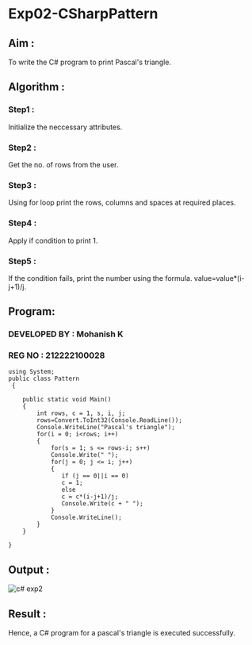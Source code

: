# Exp02-CSharpPattern

## Aim :

To write the C# program to print Pascal's triangle.

## Algorithm :

### Step1 :

Initialize the neccessary attributes.

### Step2 :

Get the no. of rows from the user.

### Step3 :

Using for loop print the rows, columns and spaces at required places.

### Step4 :

Apply if condition to print 1.

### Step5 :

If the condition fails, print the number using the formula. value=value*(i-j+1)/j.

## Program:

### DEVELOPED BY : Mohanish K
### REG NO : 212222100028
```
using System;
public class Pattern
 {

    public static void Main() 
    {
        int rows, c = 1, s, i, j; 
        rows=Convert.ToInt32(Console.ReadLine());
        Console.WriteLine("Pascal's triangle");
        for(i = 0; i<rows; i++) 
        {
            for(s = 1; s <= rows-i; s++)
            Console.Write(" ");
            for(j = 0; j <= i; j++)
            {
               if (j == 0||i == 0)
               c = 1;
               else
               c = c*(i-j+1)/j;
               Console.Write(c + " ");
            }
            Console.WriteLine();
        }
    }
   
}
```

## Output :
![c# exp2](https://github.com/Naveensrinivasan07/Exp02-CSharpPattern/assets/119475891/667b9fa4-69df-4362-8b7d-7078148a5891)


## Result :

Hence, a C# program for a pascal's triangle is executed successfully.
